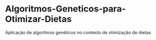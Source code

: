 # Algoritmos-Geneticos-para-Otimizar-Dietas
Aplicação de algoritmos genéticos no contexto de otimização de dietas
